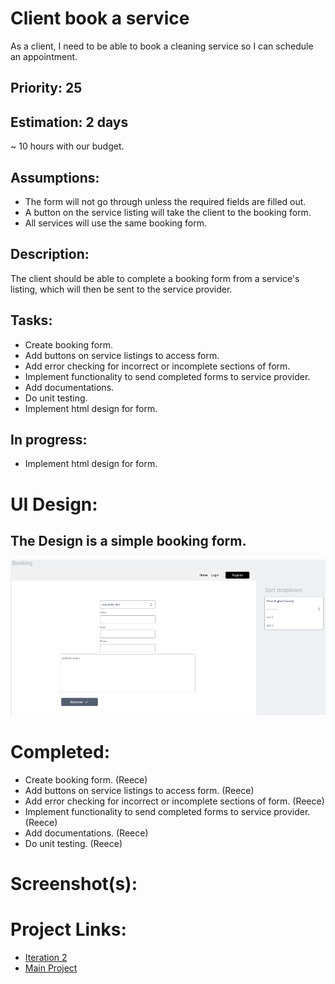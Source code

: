 # Client book a service
As a client, I need to be able to book a cleaning service so I can schedule an appointment.

## Priority: 25

## Estimation: 2 days
~ 10 hours with our budget.

## Assumptions:
- The form will not go through unless the required fields are filled out.
- A button on the service listing will take the client to the booking form.
- All services will use the same booking form.

## Description:
The client should be able to complete a booking form from a service's listing, which will then be sent to the service provider.

## Tasks:
- Create booking form.
- Add buttons on service listings to access form.
- Add error checking for incorrect or incomplete sections of form.
- Implement functionality to send completed forms to service provider.
- Add documentations.
- Do unit testing.
- Implement html design for form.

## In progress:
- Implement html design for form.

# UI Design:
## The Design is a simple booking form.
![Wireframe - Availability calendar](../screenshots/iteration2_wireframe_booking.png)

# Completed:
- Create booking form. (Reece)
- Add buttons on service listings to access form. (Reece)
- Add error checking for incorrect or incomplete sections of form. (Reece)
- Implement functionality to send completed forms to service provider. (Reece)
- Add documentations. (Reece)
- Do unit testing. (Reece)

# Screenshot(s):
## 

# Project Links:
- [Iteration 2](../iteration_2.md)
- [Main Project](../../README.md)
